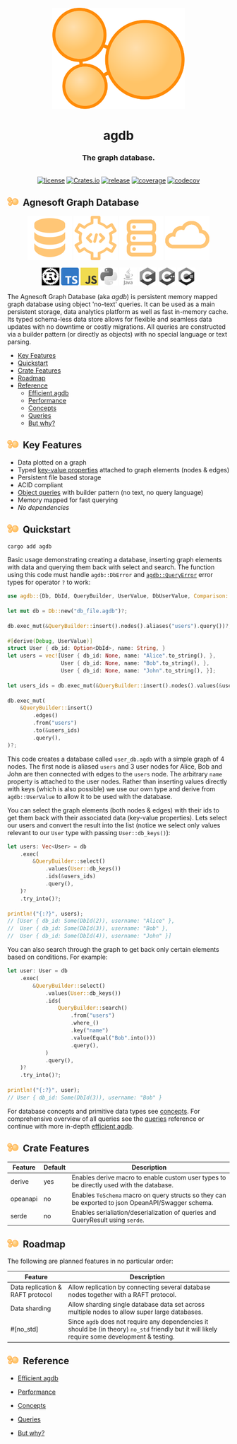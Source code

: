 <p align="center">
    <img width="300" src="./docs/images/logo.svg" alt="agdb logo">
</p>
<h1 align="center">
    agdb
</h1>
<h3 align="center">
    The graph database.
</h3>

<p align="center">
    <br/>
    <a href="https://github.com/agnesoft/agdb/blob/main/LICENSE"><img src="https://img.shields.io/badge/License-Apache_2.0-blue.svg" alt="license"></a>
    <a href="https://crates.io/crates/agdb"><img src="https://img.shields.io/crates/v/agdb" alt="Crates.io"></a>
    <a href="https://github.com/agnesoft/agdb/actions/workflows/release.yaml"><img src="https://github.com/agnesoft/agdb/actions/workflows/release.yaml/badge.svg" alt="release"></a>
    <a href="https://github.com/agnesoft/agdb/actions/workflows/coverage.yaml"><img src="https://github.com/agnesoft/agdb/actions/workflows/coverage.yaml/badge.svg" alt="coverage"></a>
    <a href="https://codecov.io/gh/agnesoft/agdb"><img src="https://codecov.io/gh/agnesoft/agdb/branch/main/graph/badge.svg?token=Z6YO8C3XGU" alt="codecov"></a>
</p>

## <img width="25" src="./docs/images/logo.svg" alt="agdb logo">&nbsp;&nbsp;Agnesoft Graph Database

<p align="center">
<a href="https://github.com/agnesoft/agdb/blob/main/docs/db.md"><img width="100" src="./docs/images/db.png" alt="db"></a> <a href="https://github.com/agnesoft/agdb/blob/main/docs/api.md"><img width="100" src="./docs/images/api.png" alt="api"></a>  <a href="https://github.com/agnesoft/agdb/blob/main/docs/server.md"><img width="100" src="./docs/images/server.png" alt="server"></a> <a href="https://github.com/agnesoft/agdb/blob/main/docs/cloud.md"><img width="100" src="./docs/images/cloud.png" alt="cloud"></a>
</p>

<p align="center"><img width="40" src="./docs/images/rust.png" alt="db"> <img width="40" src="./docs/images/ts.png" alt="db"> <img width="40" src="./docs/images/js.png" alt="db"> <img width="40" src="./docs/images/python.png" alt="db"> <img width="40" src="./docs/images/java.png" alt="db"> <img width="40" src="./docs/images/c.png" alt="db"> <img width="40" src="./docs/images/cpp.png" alt="db"> <img width="40" src="./docs/images/csharp.png" alt="db"></p>

The Agnesoft Graph Database (aka _agdb_) is persistent memory mapped graph database using object 'no-text' queries. It can be used as a main persistent storage, data analytics platform as well as fast in-memory cache. Its typed schema-less data store allows for flexible and seamless data updates with no downtime or costly migrations. All queries are constructed via a builder pattern (or directly as objects) with no special language or text parsing.

- [Key Features](#key-features)
- [Quickstart](#quickstart)
- [Crate Features](#crate-features)
- [Roadmap](#roadmap)
- [Reference](#reference)
  - [Efficient agdb](docs/efficient_agdb.md)
  - [Performance](docs/performance.md)
  - [Concepts](docs/concepts.md)
  - [Queries](docs/queries.md)
  - [But why?](docs/but_why.md)

## <img width="25" src="./docs/images/logo.svg" alt="agdb logo">&nbsp;&nbsp;Key Features

- Data plotted on a graph
- Typed [key-value properties](docs/concepts.md#data-types) attached to graph elements (nodes & edges)
- Persistent file based storage
- ACID compliant
- [Object queries](docs/queries.md) with builder pattern (no text, no query language)
- Memory mapped for fast querying
- _No dependencies_

## <img width="25" src="./docs/images/logo.svg" alt="agdb logo">&nbsp;&nbsp;Quickstart

```
cargo add agdb
```

Basic usage demonstrating creating a database, inserting graph elements with data and querying them back with select and search. The function using this code must handle `agdb::DbError` and [`agdb::QueryError`](docs/queries.md#queryerror) error types for operator `?` to work:

```Rust
use agdb::{Db, DbId, QueryBuilder, UserValue, DbUserValue, Comparison::Equal};

let mut db = Db::new("db_file.agdb")?;

db.exec_mut(&QueryBuilder::insert().nodes().aliases("users").query())?;

#[derive(Debug, UserValue)]
struct User { db_id: Option<DbId>, name: String, }
let users = vec![User { db_id: None, name: "Alice".to_string(), },
                 User { db_id: None, name: "Bob".to_string(), },
                 User { db_id: None, name: "John".to_string(), }];

let users_ids = db.exec_mut(&QueryBuilder::insert().nodes().values(&users).query())?;

db.exec_mut(
    &QueryBuilder::insert()
        .edges()
        .from("users")
        .to(&users_ids)
        .query(),
)?;
```

This code creates a database called `user_db.agdb` with a simple graph of 4 nodes. The first node is aliased `users` and 3 user nodes for Alice, Bob and John are then connected with edges to the `users` node. The arbitrary `name` property is attached to the user nodes. Rather than inserting values directly with keys (which is also possible) we use our own type and derive from `agdb::UserValue` to allow it to be used with the database.

You can select the graph elements (both nodes & edges) with their ids to get them back with their associated data (key-value properties). Lets select our users and convert the result into the list (notice we select only values relevant to our `User` type with passing `User::db_keys()`):

```Rust
let users: Vec<User> = db
    .exec(
        &QueryBuilder::select()
            .values(User::db_keys())
            .ids(&users_ids)
            .query(),
    )?
    .try_into()?;

println!("{:?}", users);
// [User { db_id: Some(DbId(2)), username: "Alice" },
//  User { db_id: Some(DbId(3)), username: "Bob" },
//  User { db_id: Some(DbId(4)), username: "John" }]
```

You can also search through the graph to get back only certain elements based on conditions. For example:

```Rust
let user: User = db
    .exec(
        &QueryBuilder::select()
            .values(User::db_keys())
            .ids(
                QueryBuilder::search()
                    .from("users")
                    .where_()
                    .key("name")
                    .value(Equal("Bob".into()))
                    .query(),
            )
            .query(),
    )?
    .try_into()?;

println!("{:?}", user);
// User { db_id: Some(DbId(3)), username: "Bob" }
```

For database concepts and primitive data types see [concepts](docs/concepts.md). For comprehensive overview of all queries see the [queries](docs/queries.md) reference or continue with more in-depth [efficient agdb](docs/efficient_agdb.md).

## <img width="25" src="./docs/images/logo.svg" alt="agdb logo">&nbsp;&nbsp;Crate Features

| Feature  | Default | Description                                                                                        |
| -------- | ------- | -------------------------------------------------------------------------------------------------- |
| derive   | yes     | Enables derive macro to enable custom user types to be directly used with the database.            |
| opeanapi | no      | Enables `ToSchema` macro on query structs so they can be exported to json OpeanAPI/Swagger schema. |
| serde    | no      | Enables serialiation/deserialization of queries and QueryResult using `serde`.                     |

## <img width="25" src="./docs/images/logo.svg" alt="agdb logo">&nbsp;&nbsp;Roadmap

The following are planned features in no particular order:

| Feature                          | Description                                                                                                                                      |
| -------------------------------- | ------------------------------------------------------------------------------------------------------------------------------------------------ |
| Data replication & RAFT protocol | Allow replication by connecting several database nodes together with a RAFT protocol.                                                            |
| Data sharding                    | Allow sharding single database data set across multiple nodes to allow super large databases.                                                    |
| #\[no_std]                       | Since `agdb` does not require any dependencies it should be (in theory) `no_std` friendly but it will likely require some development & testing. |

## <img width="25" src="./docs/images/logo.svg" alt="agdb logo">&nbsp;&nbsp;Reference

- [Efficient agdb](docs/efficient_agdb.md)

- [Performance](docs/performance.md)

- [Concepts](docs/concepts.md)

- [Queries](docs/queries.md)

- [But why?](docs/but_why.md)
